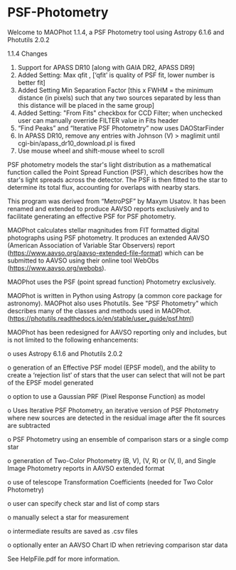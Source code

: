 # PSF-Photometry
Welcome to MAOPhot 1.1.4, a PSF Photometry tool using Astropy 6.1.6 and Photutils 2.0.2

1.1.4 Changes

1)	Support for APASS DR10 [along with GAIA DR2, APASS DR9]
2)	Added Setting: Max qfit , [‘qfit’ is quality of PSF fit, lower number is better fit]
3)	Added Setting Min Separation Factor [this x FWHM = the minimum distance (in pixels) such that any two sources separated by less than this distance will be placed in the same group]
4)	Added Setting: "From Fits" checkbox for CCD Filter; when unchecked user can manually override FILTER value in Fits header
5)	“Find Peaks” and “Iterative PSF Photometry” now uses DAOStarFinder
6)	In APASS DR10, remove any entries with Johnson (V) > maglimit until cgi-bin/apass_dr10_download.pl is fixed
7)	Use mouse wheel and shift-mouse wheel to scroll



PSF photometry models the star's light distribution as a mathematical function called the Point Spread Function (PSF), which describes how the star's light spreads across the detector. The PSF is then fitted to the star to determine its total flux, accounting for overlaps with nearby stars.

This program was derived from “MetroPSF” by Maxym Usatov.  It has been renamed and extended to produce AAVSO reports exclusively and to facilitate generating an effective PSF for PSF photometry. 

MAOPhot calculates stellar magnitudes from FIT formatted digital photographs using PSF photometry. It produces an extended AAVSO (American Association of Variable Star Observers)
report (https://www.aavso.org/aavso-extended-file-format) which can be submitted to AAVSO using their online tool WebObs (https://www.aavso.org/webobs).

MAOPhot uses the PSF (point spread function) Photometry exclusively. 

MAOPhot is written in Python using Astropy (a common core package for astronomy). MAOPhot also uses Photutils. See "PSF Photometry" which describes many of the classes and methods used in MAOPhot. (https://photutils.readthedocs.io/en/stable/user_guide/psf.html)

MAOPhot has been redesigned for AAVSO reporting only and includes, but is not limited to the following enhancements:

o	uses Astropy 6.1.6 and Photutils 2.0.2 

o	generation of an Effective PSF model (EPSF model), and the ability to create a ‘rejection list’ of stars that the user can select that will not be part of the EPSF model generated 

o	option to use a Gaussian PRF (Pixel Response Function) as model

o	Uses Iterative PSF Photometry, an iterative version of PSF Photometry where new sources are detected in the residual image after the fit sources are subtracted

o	PSF Photometry using an ensemble of comparison stars or a single comp star

o	generation of Two-Color Photometry (B, V), (V, R) or (V, I), and Single Image Photometry reports in AAVSO extended format 

o	use of telescope Transformation Coefficients (needed for Two Color Photometry)

o	user can specify check star and list of comp stars 

o	manually select a star for measurement

o	intermediate results are saved as .csv files

o	optionally enter an AAVSO Chart ID when retrieving comparison star data

See HelpFile.pdf for more information.
